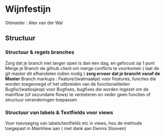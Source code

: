 # Wijnfestijn
Gitmaster : Alex van der Wal
## Structuur
### Structuur & regels branches
Zorg dat je branch niet langer open is dan een dag, en gefocust op 1 punt
Merge je Branch de github client om merge conflicts te voorkomen ( laat de git master dit afhandelen indien nodig )
**zorg ervoor dat je brancht vanaf de Master**
Branch markups : Feature/(watmaakje) voor Features, functies die worden toegevoegd of het uitbreiden van de functionaliteiten
                 Bugfix/(watlosjeop) voor Bugfixes, bugfixes die worden ingezet om de mainflow (of secundaire flows) te verbeteren
                 en veder geen functies of structuur veranderingen toepassen
### Structuur van labels & Textfields voor views
Voor toevoeging van labels/textfields etc in views, hou de methode toegepast in MainView aan ( met dank aan Dennis Slooven)
